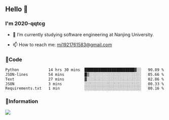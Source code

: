 ## Hello 👋


### I'm 2020-qqtcg

- 🔭 I’m currently studying software engineering at Nanjing University. 
<!-- - 🌱 I’m currently learning MLsys and -->
<!-- - 👯 I’m looking to collaborate on ... -->
<!-- - 🤔 I’m looking for help with ... -->
<!-- - 💬 Ask me about ... -->
- 📫 How to reach me: mj1921761583@gmail.com
<!-- - 😄 Pronouns: ... -->
<!-- - ⚡ Fun fact: ... -->

### 🌱Code
<!--START_SECTION:waka-->

```txt
Python             14 hrs 30 mins  ██████████████████████▓░░   90.89 %
JSON-lines         54 mins         █▒░░░░░░░░░░░░░░░░░░░░░░░   05.66 %
Text               27 mins         ▓░░░░░░░░░░░░░░░░░░░░░░░░   02.86 %
JSON               3 mins          ░░░░░░░░░░░░░░░░░░░░░░░░░   00.33 %
Requirements.txt   1 min           ░░░░░░░░░░░░░░░░░░░░░░░░░   00.16 %
```

<!--END_SECTION:waka-->

### 💬Information
![](https://github-readme-stats.vercel.app/api?username=2020-qqtcg&theme=buefy&hide_border=false)


<!-- <div align="center"> <img src="https://github-readme-activity-graph.vercel.app/graph?username=2020-qqtcg&theme=minimal" /> </div> -->


